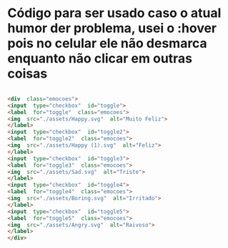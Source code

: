 # Código para ser usado caso o atual humor der problema, usei o :hover pois no celular ele não desmarca enquanto não clicar em outras coisas

```html

<div  class="emocoes">
<input  type="checkbox"  id="toggle">
<label  for="toggle"  class="emocoes">
<img  src="./assets/Happy.svg"  alt="Muito Feliz">
</label>
<input  type="checkbox"  id="toggle2">
<label  for="toggle2"  class="emocoes">
<img  src="./assets/Happy (1).svg"  alt="Feliz">
</label>
<input  type="checkbox"  id="toggle3">
<label  for="toggle3"  class="emocoes">
<img  src="./assets/Sad.svg"  alt="Triste">
</label>
<input  type="checkbox"  id="toggle4">
<label  for="toggle4"  class="emocoes">
<img  src="./assets/Boring.svg"  alt="Irritado">
</label>
<input  type="checkbox"  id="toggle5">
<label  for="toggle5"  class="emocoes">
<img  src="./assets/Angry.svg"  alt="Raivoso">
</label>
</div>

```